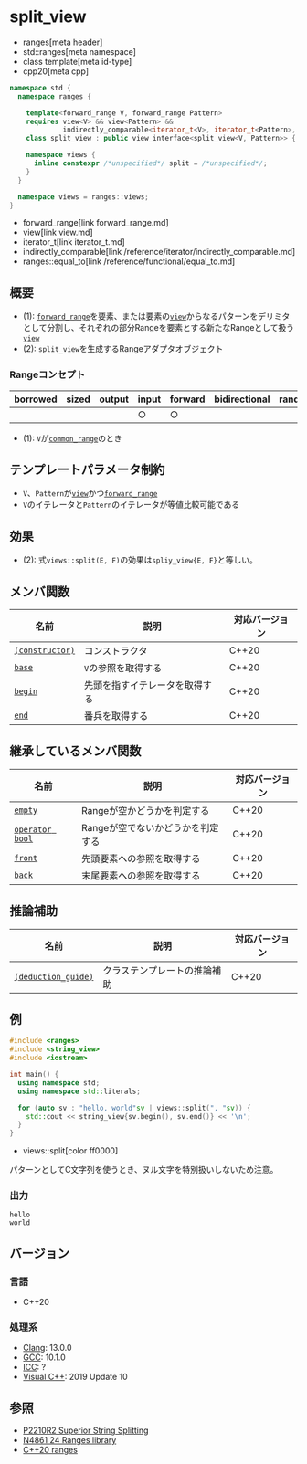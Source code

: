 # split_view
* ranges[meta header]
* std::ranges[meta namespace]
* class template[meta id-type]
* cpp20[meta cpp]

```cpp
namespace std {
  namespace ranges {

    template<forward_range V, forward_range Pattern>
    requires view<V> && view<Pattern> &&
             indirectly_comparable<iterator_t<V>, iterator_t<Pattern>, ranges::equal_to>
    class split_view : public view_interface<split_view<V, Pattern>> { …… }; // (1)

    namespace views {
      inline constexpr /*unspecified*/ split = /*unspecified*/;                // (2)
    }
  }

  namespace views = ranges::views;
}
```
* forward_range[link forward_range.md]
* view[link view.md]
* iterator_t[link iterator_t.md]
* indirectly_comparable[link /reference/iterator/indirectly_comparable.md]
* ranges::equal_to[link /reference/functional/equal_to.md]


## 概要

- (1): [`forward_range`](forward_range.md)を要素、または要素の[`view`](view.md)からなるパターンをデリミタとして分割し、それぞれの部分Rangeを要素とする新たなRangeとして扱う[`view`](view.md)
- (2): `split_view`を生成するRangeアダプタオブジェクト

### Rangeコンセプト

| borrowed | sized | output | input | forward | bidirectional | random_access | contiguous | common | viewable | view |
|----------|-------|--------|-------|---------|---------------|---------------|------------|--------|----------|------|
|          |       |        | ○    | ○      |               |               |            | (1)    | ○       | ○   |

- (1): `V`が[`common_range`](common_range.md)のとき

## テンプレートパラメータ制約

- `V`、`Pattern`が[`view`](view.md)かつ[`forward_range`](input_range.md)
- `V`のイテレータと`Pattern`のイテレータが等値比較可能である

## 効果

- (2): 式`views::split(E, F)`の効果は`spliy_view{E, F}`と等しい。

## メンバ関数

| 名前                                             | 説明                             | 対応バージョン |
|--------------------------------------------------|----------------------------------|----------------|
| [`(constructor)`](spliy_view/op_constructor.md.nolink)  | コンストラクタ                   | C++20          |
| [`base`](spliy_view/base.md.nolink)                     | `V`の参照を取得する              | C++20          |
| [`begin`](spliy_view/begin.md.nolink)                   | 先頭を指すイテレータを取得する   | C++20          |
| [`end`](spliy_view/end.md.nolink)                       | 番兵を取得する                   | C++20          |

## 継承しているメンバ関数

| 名前                                         | 説明                              | 対応バージョン |
|----------------------------------------------|-----------------------------------|----------------|
| [`empty`](view_interface/empty.md)           | Rangeが空かどうかを判定する       | C++20          |
| [`operator bool`](view_interface/op_bool.md) | Rangeが空でないかどうかを判定する | C++20          |
| [`front`](view_interface/front.md)           | 先頭要素への参照を取得する        | C++20          |
| [`back`](view_interface/back.md)             | 末尾要素への参照を取得する        | C++20          |

## 推論補助

| 名前                                                  | 説明                         | 対応バージョン |
|-------------------------------------------------------|------------------------------|----------------|
| [`(deduction_guide)`](spliy_view/op_deduction_guide.md.nolink) | クラステンプレートの推論補助 | C++20          |

## 例
```cpp example
#include <ranges>
#include <string_view>
#include <iostream>

int main() {
  using namespace std;
  using namespace std::literals;

  for (auto sv : "hello, world"sv | views::split(", "sv)) {
    std::cout << string_view{sv.begin(), sv.end()} << '\n';
  }
}
```
* views::split[color ff0000]

パターンとしてC文字列を使うとき、ヌル文字を特別扱いしないため注意。

### 出力
```
hello
world
```

## バージョン
### 言語
- C++20

### 処理系
- [Clang](/implementation.md#clang): 13.0.0
- [GCC](/implementation.md#gcc): 10.1.0
- [ICC](/implementation.md#icc): ?
- [Visual C++](/implementation.md#visual_cpp): 2019 Update 10

## 参照
- [P2210R2 Superior String Splitting](http://www.open-std.org/jtc1/sc22/wg21/docs/papers/2021/p2210r2.html)
- [N4861 24 Ranges library](https://timsong-cpp.github.io/cppwp/n4861/ranges)
- [C++20 ranges](https://techbookfest.org/product/5134506308665344)
